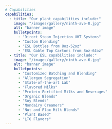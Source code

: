 ```yaml
---
# Capabilities
capabilities:
  - title: "Our plant capabilities include:"
    image: "/images/gallery/ninth-ave-8.jpg"
    alt: "banner image"
    bulletpoints:
      - "Direct Steam Injection UHT Systems"
      - "Custom Blending"
      - "ESL Bottles from 8oz-52oz"
      - "ESL Gable Top Cartons from 8oz-64oz"
  - title: "Our ESL capabilities include:"
    image: "/images/gallery/ninth-ave-6.jpg"
    alt: "banner image"
    bulletpoints:
      - "Customized Batching and Blending"
      - "Allergen Segregation"
      - "State-of-the-art Lab"
      - "Flavored Milks"
      - "Protein Fortified Milks and Beverages"
      - "Organic Blends"
      - "Soy Blends"
      - "Nondairy Creamers"
      - "Nut and Flax Milk Blends"
      - "Plant Based"
      - "LTO Flavors"
---
```

